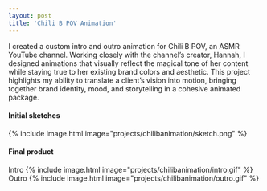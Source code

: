 ```yaml
---
layout: post
title: 'Chili B POV Animation'
---
```


I created a custom intro and outro animation for Chili B POV, an ASMR YouTube channel. Working closely with the channel’s creator, Hannah, I designed animations that visually reflect the magical tone of her content while staying true to her existing brand colors and aesthetic. This project highlights my ability to translate a client’s vision into motion, bringing together brand identity, mood, and storytelling in a cohesive animated package.

#### Initial sketches
{% include image.html image="projects/chilibanimation/sketch.png" %}

#### Final product
Intro
{% include image.html image="projects/chilibanimation/intro.gif" %}
Outro
{% include image.html image="projects/chilibanimation/outro.gif" %}
